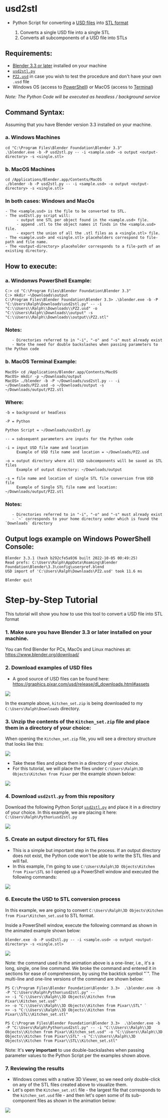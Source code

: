 # usd2stl
- Python Script for converting a [USD files](https://graphics.pixar.com/usd/release/usdfaq.html) into [STL format](https://en.wikipedia.org/wiki/STL_(file_format))

   1. Converts a single USD file into a single STL
   2. Converts all subcomponents of a USD file into STLs

## Requirements: 
   - [Blender 3.3 or later](https://www.blender.org/download/) installed on your machine
   - [`usd2stl.py`](https://drive.google.com/file/d/1fQ86X2rZ2DFZ3mFaEIMTWU-M9-b2ZQTK/view?usp=sharing)
   - [`PZ2.usd`](https://drive.google.com/file/d/1fJyewo1JMThtBwSZkCKmwBoyg-MuD1mp/view?usp=sharing) in case you wish to test the procedure and don't have your own `.usd` file
   - Windows OS (access to [PowerShell](https://learn.microsoft.com/en-us/powershell/scripting/learn/ps101/01-getting-started?view=powershell-7.2#where-do-i-find-powershell)) or MacOS (access to [Terminal](https://support.apple.com/guide/terminal/open-or-quit-terminal-apd5265185d-f365-44cb-8b09-71a064a42125/mac))
   
_Note: The Python Code will be executed as headless / background service_

## Command Syntax:

Assuming that you have Blender version 3.3 installed on your machine.

### a. Windows Machines

```
cd "C:\Program Files\Blender Foundation\Blender 3.3"
.\blender.exe -b -P usd2stl.py -- -i <sample.usd> -o output <output-directory> -s <single.stl>
```

### b. MacOS Machines

```
cd /Applications/Blender.app/Contents/MacOS
./blender -b -P usd2stl.py -- -i <sample.usd> -o output <output-directory> -s <single.stl>
```

### In both cases: Windows and MacOs
```
- The <sample.usd> is the file to be converted to STL. 
- The usd2stl.py script will:
     - output one STL per object found in the <sample.usd> file. 
     - append .stl to the object names it finds in the <sample.usd> file. 
     - export the union of all the .stl files as a <single.stl> file.
- The <sample.usd> and <single.stl> placeholders correspond to file-path and file name.
- The <output-directory> placeholder corresponds to a file-path of an existing directory.
```

## How to execute:

### a. Windonws PowerShell Example:

```
C:> cd "C:\Program Files\Blender Foundation\Blender 3.3"
C:> mkdir ~\Downloads\output
C:\Program Files\Blender Foundation\Blender 3.3> .\blender.exe -b -P "C:\Users\Ralph\Downloads\usd2stl.py" -- -i "C:\\Users\\Ralph\\Downloads\\PZ2.usd" -o "C:\\Users\Ralph\\Downloads\\output" -s "C:\\Users\\Ralph\\Downloads\\output\\PZ2.stl"
```

### Notes:
       - Directories referred to in "-i", "-o" and "-s" must already exist
       - Note the need for double backslashes when passing parameters to the Python code

### b. MacOS Terminal Example:

```
MacOS> cd /Applications/Blender.app/Contents/MacOS
MacOS> mkdir -p ~/Downloads/output
MacOS> ./blender -b -P ~/Downloads/usd2stl.py -- -i ~/Downloads/PZ2.usd -o ~/Downloads/output -s ~/Downloads/output/PZ2.stl
```

### Where:
```
-b = background or headless

-P = Python

Python Script = ~/Downloads/usd2stl.py 

-- = subsequent parameters are inputs for the Python code

-i = input USD file name and location
     Example of USD file name and location = ~/Downloads/PZ2.usd

-o = output directory where all USD subcomponents will be saved as STL files
     Example of output directory: ~/Downloads/output

-s = file name and location of single STL file conversion from USD file
     Example of Single STL file name and location: ~/Downloads/output/PZ2.stl
```

### Notes:
       - Directories referred to in "-i", "-o" and "-s" must already exist
       - `~` corresponds to your home directory under which is found the `Downloads` directory
 
## Output logs example on Windows PowerShell Console:

```       
Blender 3.3.1 (hash b292cfe5a936 built 2022-10-05 00:49:25)
Read prefs: C:\Users\Ralph\AppData\Roaming\Blender Foundation\Blender\3.3\config\userpref.blend
USD import of 'C:\Users\Ralph\Downloads\PZ2.usd' took 11.6 ms

Blender quit
```

# Step-by-Step Tutorial

This tutorial will show you how to use this tool to convert a USD file into STL format

### 1. Make sure you have Blender 3.3 or later installed on your machine.

You can find Blender for PCs, MacOs and Linux machines at: https://www.blender.org/download/

### 2. Download examples of USD files 

- A good source of USD files can be found here: https://graphics.pixar.com/usd/release/dl_downloads.html#assets

![](./images//Pixars_USD_Kitchen.gif)

In the example above, `kitchen_set.zip` is being downloaded to my `C:\Users\Ralph\Downloads` directory.

### 3. Unzip the contents of the `Kitchen_set.zip` file and place them in a directory of your choice:

When opening the `Kitchen_set.zip` file, you will see a directory structure that looks like this:

![](./images//KitchenUnzipped.png)

- Take these files and place them in a directory of your choice. 
- For this tutorial, we will place the files under `C:\Users\Ralph\3D Objects\Kitchen from Pixar` per the example shown below:

![](./images/Source-Directory.png)

### 4. Download `usd2stl.py` from this repository

Download the following Python Script [`usd2stl.py`](https://drive.google.com/file/d/1fQ86X2rZ2DFZ3mFaEIMTWU-M9-b2ZQTK/view?usp=sharing) and place it in a directory of your choice. In this example, we are placing it here: `C:\Users\Ralph\Python\usd2stl.py`

![](./images/Step4.gif)

### 5. Create an output directory for STL files

- This is a simple but important step in the process. If an output directory does not exist, the Python code won't be able to write the STL files and will fail.
- In this example, I'm going to use `C:\Users\Ralph\3D Objects\Kitchen from Pixar\STL` so I opened up a PowerShell window and executed the following commands:

![](./images/mkdir-stl.gif)

### 6. Execute the USD to STL conversion process
   
In this example, we are going to convert `C:\Users\Ralph\3D Objects\Kitchen from Pixar\Kitchen_set.usd` to STL format.
   
Inside a PowerShell window, execute the following command as shown in the animated example shown below:
   
```
blender.exe -b -P usd2stl.py -- -i <sample.usd> -o output <output-directory> -s <single.stl>
```

![](./images/conversion.gif)
   
Note: the command used in the animation above is a one-liner, i.e., it's a long, single, one line command. We broke the command and entered it in sections for ease of comprehension, by using the backtick symbol "`".  The multi-line and one-line versions of the command are shown below:

```
PS C:\Program Files\Blender Foundation\Blender 3.3>  .\blender.exe -b -P "C:\Users\Ralph\Python\usd2stl.py" -- `
>> -i "C:\\Users\\Ralph\\3D Objects\\Kitchen from Pixar\\Kitchen_set.usd" `
>> -o "C:\\Users\\Ralph\\3D Objects\\Kitchen from Pixar\\STL" `
>> -s "C:\\Users\\Ralph\\3D Objects\\Kitchen from Pixar\\STL\\Kitchen_set.stl"
```

```
PS C:\Program Files\Blender Foundation\Blender 3.3>  .\blender.exe -b -P "C:\Users\Ralph\Python\usd2stl.py" -- -i "C:\\Users\\Ralph\\3D Objects\\Kitchen from Pixar\\Kitchen_set.usd" -o "C:\\Users\\Ralph\\3D Objects\\Kitchen from Pixar\\STL" -s "C:\\Users\\Ralph\\3D Objects\\Kitchen from Pixar\\STL\\Kitchen_set.stl"
```
   
Note: It's **very important** to use double-backslashes when passing parameter values to the Python Script per the examples shown above.

### 7. Reviewing the results

- Windows comes with a native 3D Viewer, so we need only double-click on any of the STL files created above to visualize them.
- Let's open the `Kitchen_set.stl` file - the largest file that corresponds to the `kitchen_set.usd` file - and then let's open some of its sub-component files as shown in the animation below: 

![](./images/Converted-Files.gif)
   
   






